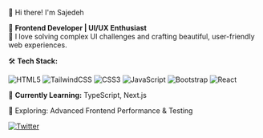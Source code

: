 👋 Hi there! I'm Sajedeh  

🚀 **Frontend Developer | UI/UX Enthusiast**  
🎨 I love solving complex UI challenges and crafting beautiful, user-friendly web experiences.  

🛠 **Tech Stack:** 

![HTML5](https://img.shields.io/badge/HTML5-E34F26?style=for-the-badge&logo=html5&logoColor=white)
![TailwindCSS](https://img.shields.io/badge/TailwindCSS-38B2AC?style=for-the-badge&logo=tailwind-css&logoColor=white)
![CSS3](https://img.shields.io/badge/CSS3-1572B6?style=for-the-badge&logo=css3&logoColor=white)
![JavaScript](https://img.shields.io/badge/JavaScript-F7DF1E?style=for-the-badge&logo=javascript&logoColor=black)
![Bootstrap](https://img.shields.io/badge/Bootstrap-7952B3?style=for-the-badge&logo=bootstrap&logoColor=white)
![React](https://img.shields.io/badge/React-20232A?style=for-the-badge&logo=react&logoColor=61DAFB)

  
📌 **Currently Learning:** TypeScript, Next.js  

🌱 Exploring: Advanced Frontend Performance & Testing  

[![Twitter](https://img.shields.io/badge/Twitter-%231DA1F2.svg?style=for-the-badge&logo=twitter&logoColor=white)](https://twitter.com/sajedeh_th)

